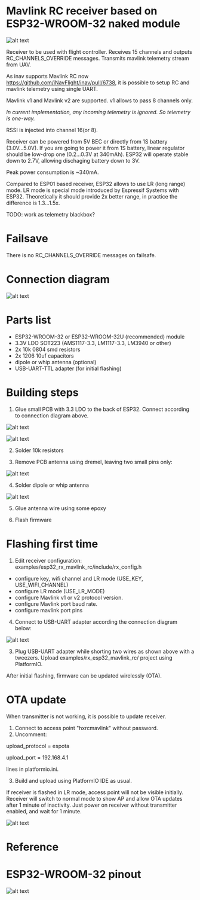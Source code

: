 # Mavlink RC receiver based on ESP32-WROOM-32 naked module

![alt text](https://raw.githubusercontent.com/RomanLut/hx_espnow_rc/main/doc/esp32_wroom_32.jpg "ESP32-WROOM-32")

Receiver to be used with flight controller. Receives 15 channels and outputs RC_CHANNELS_OVERRIDE messages.
Transmits mavlink telemetry stream from UAV. 

As inav supports Mavlink RC now https://github.com/iNavFlight/inav/pull/6738, it is possible to setup RC and mavlink telemetry using single UART.

Mavlink v1 and Mavlink v2 are supported. v1 allows to pass 8 channels only.
        
*In current implementation, any incoming telemetry is ignored. So telemetry is one-way.*

RSSI is injected into channel 16(or 8).

Receiver can be powered from 5V BEC or directly from 1S battery (3.0V...5.0V).
If you are going to power it from 1S battery, linear regulator should be low-drop one (0.2...0.3V at 340mAh). ESP32 will operate stable down to 2.7V, allowing dischaging battery down to 3V.

Peak power consumption is ~340mA.

Compared to ESP01 based receiver, ESP32 allows to use LR (long range) mode. LR mode is special mode introduced by Espressif Systems with ESP32. Theoretically it should provide 2x better range, in practice the difference is 1.3...1.5x. 

TODO: work as telemetry blackbox?

# Failsave

There is no RC_CHANNELS_OVERRIDE messages on failsafe.

# Connection diagram

![alt text](https://raw.githubusercontent.com/RomanLut/hx_espnow_rc/main/doc/rx_esp32_mavlink_connections.jpg "ESP32 mavlink connections")

# Parts list

- ESP32-WROOM-32 or ESP32-WROOM-32U (recommended) module 
- 3.3V LDO SOT223 (AMS1117-3.3, LM1117-3.3, LM3940 or other)
- 2x 10k 0804 smd resistors
- 2x 1206 10uf capacitors
- dipole or whip antenna (optional)
- USB-UART-TTL adapter (for initial flashing)

# Building steps

1) Glue small PCB with 3.3 LDO to the back of ESP32. Connect according to connection diagram above.

![alt text](https://raw.githubusercontent.com/RomanLut/hx_espnow_rc/main/doc/esp32_33ldocut.jpg "ESP32 LDO cut")

![alt text](https://raw.githubusercontent.com/RomanLut/hx_espnow_rc/main/doc/esp32_ldo.jpg "ESP32 LDO")

2) Solder 10k resistors

3) Remove PCB antenna using dremel, leaving two small pins only:

![alt text](https://raw.githubusercontent.com/RomanLut/hx_espnow_rc/main/doc/esp32_dremel.jpg "ESP32 dremel")

4) Solder dipole or whip antenna

![alt text](https://raw.githubusercontent.com/RomanLut/hx_espnow_rc/main/doc/esp32_dipole.jpg "ESP32 dipole")

5) Glue antenna wire using some epoxy 

6) Flash firmware

# Flashing first time

1) Edit receiver configuration: examples/esp32_rx_mavlink_rc/include/rx_config.h
- configure key, wifi channel and LR mode (USE_KEY, USE_WIFI_CHANNEL)
- configure LR mode (USE_LR_MODE)
- configure Mavlink v1 or v2 protocol version.
- configure Mavlink port baud rate.
- configure mavlink port pins

4) Connect to USB-UART adapter according the connection diagram below:

![alt text](https://raw.githubusercontent.com/RomanLut/hx_espnow_rc/main/doc/esp32_usbuart.jpg "ESP32 usbuart")

3) Plug USB-UART adapter while shorting two wires as shown above with a tweezers. Upload examples/rx_esp32_mavlink_rc/ project using PlatformIO.

After initial flashing, firmware can be updated wirelessly (OTA).

# OTA update

When transmitter is not working, it is possible to update receiver.

1) Connect to access point "hxrcmavlink" without password.
2) Uncomment:

upload_protocol = espota

upload_port = 192.168.4.1

lines in platformio.ini.

3) Build and upload using PlatformIO IDE as usual.

If receiver is flashed in LR mode, access point will not be visible initially. Receiver will switch to normal mode to show AP and allow OTA updates after 1 minute of inactivity. Just power on receiver without transmitter enabled, and wait for 1 minute.



![alt text](https://raw.githubusercontent.com/RomanLut/hx_espnow_rc/main/doc/esp32_sbus.jpg "ESP32 sbus")

# Reference

# ESP32-WROOM-32 pinout

![alt text](https://raw.githubusercontent.com/RomanLut/hx_espnow_rc/main/doc/esp32_wroom_32_pinout.png "ESP32-PINOUT-32 pinout")

